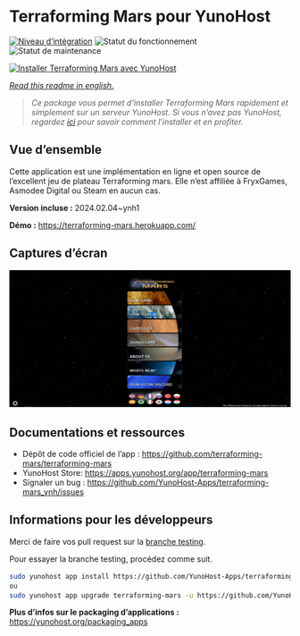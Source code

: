 <!--
N.B.: This README was automatically generated by https://github.com/YunoHost/apps/tree/master/tools/README-generator
It shall NOT be edited by hand.
-->

# Terraforming Mars  pour YunoHost

[![Niveau d’intégration](https://dash.yunohost.org/integration/terraforming-mars.svg)](https://dash.yunohost.org/appci/app/terraforming-mars) ![Statut du fonctionnement](https://ci-apps.yunohost.org/ci/badges/terraforming-mars.status.svg) ![Statut de maintenance](https://ci-apps.yunohost.org/ci/badges/terraforming-mars.maintain.svg)

[![Installer Terraforming Mars  avec YunoHost](https://install-app.yunohost.org/install-with-yunohost.svg)](https://install-app.yunohost.org/?app=terraforming-mars)

*[Read this readme in english.](./README.md)*

> *Ce package vous permet d’installer Terraforming Mars  rapidement et simplement sur un serveur YunoHost.
Si vous n’avez pas YunoHost, regardez [ici](https://yunohost.org/#/install) pour savoir comment l’installer et en profiter.*

## Vue d’ensemble

Cette application est une implémentation en ligne et open source de l’excellent jeu de plateau Terraforming mars. Elle n’est affiliée à FryxGames, Asmodee Digital ou Steam en aucun cas.

**Version incluse :** 2024.02.04~ynh1

**Démo :** https://terraforming-mars.herokuapp.com/

## Captures d’écran

![Capture d’écran de Terraforming Mars ](./doc/screenshots/screenshot.png)

## Documentations et ressources

* Dépôt de code officiel de l’app : <https://github.com/terraforming-mars/terraforming-mars>
* YunoHost Store: <https://apps.yunohost.org/app/terraforming-mars>
* Signaler un bug : <https://github.com/YunoHost-Apps/terraforming-mars_ynh/issues>

## Informations pour les développeurs

Merci de faire vos pull request sur la [branche testing](https://github.com/YunoHost-Apps/terraforming-mars_ynh/tree/testing).

Pour essayer la branche testing, procédez comme suit.

``` bash
sudo yunohost app install https://github.com/YunoHost-Apps/terraforming-mars_ynh/tree/testing --debug
ou
sudo yunohost app upgrade terraforming-mars -u https://github.com/YunoHost-Apps/terraforming-mars_ynh/tree/testing --debug
```

**Plus d’infos sur le packaging d’applications :** <https://yunohost.org/packaging_apps>